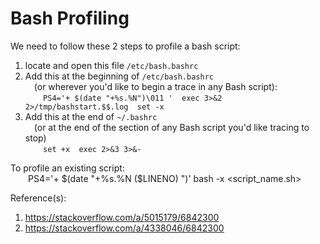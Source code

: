 # Bash Profiling  

We need to follow these 2 steps to profile a bash script:  
1. locate and open this file `/etc/bash.bashrc`  
2. Add this at the beginning of `/etc/bash.bashrc`  
 (or wherever you'd like to begin a trace in any Bash script):  
 ```
 PS4='+ $(date "+%s.%N")\011 '
 exec 3>&2 2>/tmp/bashstart.$$.log
 set -x
 ```
3. Add this at the end of `~/.bashrc`  
 (or at the end of the section of any Bash script you'd like tracing to stop)  
 ```
 set +x
 exec 2>&3 3>&-
 ```

To profile an existing script:  
  PS4='+ $(date "+%s.%N ($LINENO) ")' bash -x <script_name.sh>  

Reference(s):  
1. https://stackoverflow.com/a/5015179/6842300  
2. https://stackoverflow.com/a/4338046/6842300  
  
  
